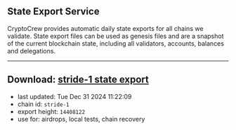 ## State Export Service
CryptoCrew provides automatic daily state exports for all chains we validate. State export files can be used as genesis files and are a snapshot of the current blockchain state, including all validators, accounts, balances and delegations.

---
**Download: [stride-1 state export](https://dl-eu2.ccvalidators.com/SERVICE/stride/stride-1_export_14408122.json)**
---

- last updated: Tue Dec 31 2024 11:22:09
- chain id: `stride-1`
- export height: `14408122`
- use for: airdrops, local tests, chain recovery
